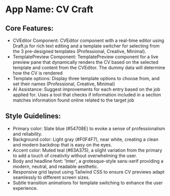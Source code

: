 # **App Name**: CV Craft

## Core Features:

- CVEditor Component: CVEditor component with a real-time editor using Draft.js for rich text editing and a template switcher for selecting from the 3 pre-designed templates (Professional, Creative, Minimal).
- TemplatePreview Component: TemplatePreview component for a live preview pane that dynamically renders the CV based on the selected template and content from the CVEditor. The dummy data will determine how the CV is rendered
- Template options: Display three template options to choose from, and set their names (Professional, Creative, Minimal)
- AI Assistance: Suggest improvements for each entry based on the job applied for. Uses a tool that checks if information included in a section matches information found online related to the target job

## Style Guidelines:

- Primary color: Slate blue (#54708E) to evoke a sense of professionalism and reliability.
- Background color: Light gray (#F0F4F7), near white, creating a clean and modern backdrop that is easy on the eyes.
- Accent color: Muted teal (#63A375), a slight variation from the primary to add a touch of creativity without overwhelming the user.
- Body and headline font: 'Inter', a grotesque-style sans-serif providing a modern, neutral, and readable aesthetic.
- Responsive grid layout using Tailwind CSS to ensure CV previews adapt seamlessly to different screen sizes.
- Subtle transition animations for template switching to enhance the user experience.